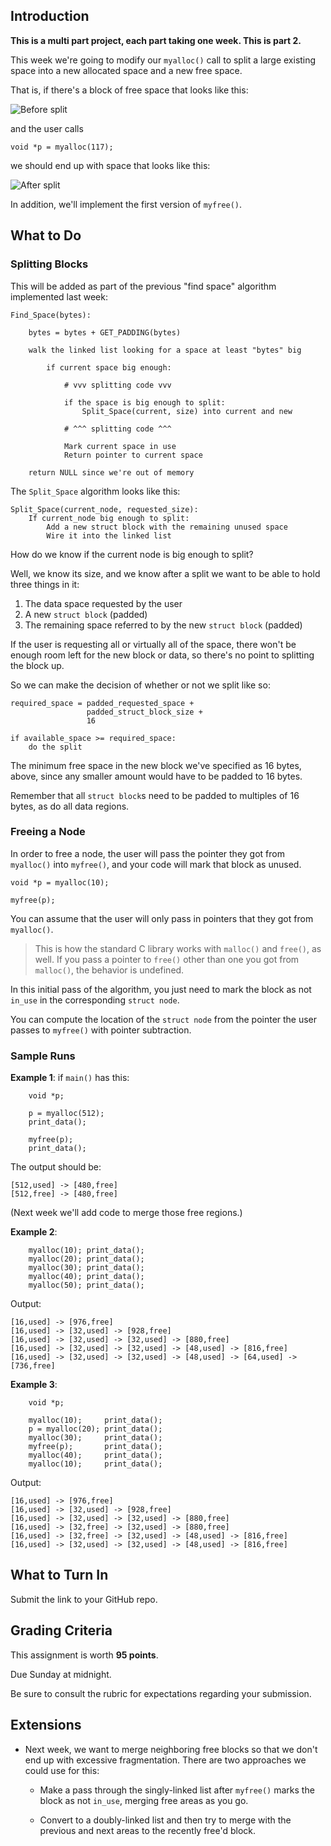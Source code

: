 <!-- Project 6: Memory Allocation Part 2 -->

## Introduction

**This is a multi part project, each part taking one week. This is part
2.**

This week we're going to modify our `myalloc()` call to split a large
existing space into a new allocated space and a new free space.

That is, if there's a block of free space that looks like this:

![Before split](https://canvas.oregonstate.edu/courses/1849663/files/91978659/preview)

and the user calls

```
void *p = myalloc(117);
```

we should end up with space that looks like this:

![After split](https://canvas.oregonstate.edu/courses/1849663/files/91978657/preview)

In addition, we'll implement the first version of `myfree()`.

## What to Do

### Splitting Blocks

This will be added as part of the previous "find space" algorithm
implemented last week:

```
Find_Space(bytes):

    bytes = bytes + GET_PADDING(bytes)

    walk the linked list looking for a space at least "bytes" big

        if current space big enough:

            # vvv splitting code vvv

            if the space is big enough to split:
                Split_Space(current, size) into current and new

            # ^^^ splitting code ^^^

            Mark current space in use
            Return pointer to current space
        
    return NULL since we're out of memory
```

The `Split_Space` algorithm looks like this:

```
Split_Space(current_node, requested_size):
    If current_node big enough to split:
        Add a new struct block with the remaining unused space
        Wire it into the linked list
```

How do we know if the current node is big enough to split?

Well, we know its size, and we know after a split we want to be able to
hold three things in it:

1. The data space requested by the user
2. A new `struct block` (padded)
3. The remaining space referred to by the new `struct block` (padded)

If the user is requesting all or virtually all of the space, there won't
be enough room left for the new block or data, so there's no point to
splitting the block up.

So we can make the decision of whether or not we split like so:

```
required_space = padded_requested_space +
                 padded_struct_block_size +
                 16
                 
if available_space >= required_space:
    do the split
```

The minimum free space in the new block we've specified as 16 bytes,
above, since any smaller amount would have to be padded to 16 bytes.

Remember that all `struct block`s need to be padded to multiples of 16
bytes, as do all data regions.

### Freeing a Node

In order to free a node, the user will pass the pointer they got from
`myalloc()` into `myfree()`, and your code will mark that block as
unused.

```
void *p = myalloc(10);

myfree(p);
```

You can assume that the user will only pass in pointers that they got
from `myalloc()`.

> This is how the standard C library works with `malloc()` and `free()`,
> as well. If you pass a pointer to `free()` other than one you got from
> `malloc()`, the behavior is undefined.

In this initial pass of the algorithm, you just need to mark the block
as not `in_use` in the corresponding `struct node`.

You can compute the location of the `struct node` from the pointer the
user passes to `myfree()` with pointer subtraction.

### Sample Runs

**Example 1**: if `main()` has this:

```
    void *p;

    p = myalloc(512);
    print_data();

    myfree(p);
    print_data();
```

The output should be:

```
[512,used] -> [480,free]
[512,free] -> [480,free]
```

(Next week we'll add code to merge those free regions.)

**Example 2**:

```
    myalloc(10); print_data();
    myalloc(20); print_data();
    myalloc(30); print_data();
    myalloc(40); print_data();
    myalloc(50); print_data();
```

Output:

```
[16,used] -> [976,free]
[16,used] -> [32,used] -> [928,free]
[16,used] -> [32,used] -> [32,used] -> [880,free]
[16,used] -> [32,used] -> [32,used] -> [48,used] -> [816,free]
[16,used] -> [32,used] -> [32,used] -> [48,used] -> [64,used] -> [736,free]
```

**Example 3**:

```
    void *p;

    myalloc(10);     print_data();
    p = myalloc(20); print_data();
    myalloc(30);     print_data();
    myfree(p);       print_data();
    myalloc(40);     print_data();
    myalloc(10);     print_data();
```

Output:

```
[16,used] -> [976,free]
[16,used] -> [32,used] -> [928,free]
[16,used] -> [32,used] -> [32,used] -> [880,free]
[16,used] -> [32,free] -> [32,used] -> [880,free]
[16,used] -> [32,free] -> [32,used] -> [48,used] -> [816,free]
[16,used] -> [32,used] -> [32,used] -> [48,used] -> [816,free]
```

## What to Turn In

Submit the link to your GitHub repo.

## Grading Criteria

This assignment is worth **95 points**.

Due Sunday at midnight.

Be sure to consult the rubric for expectations regarding your
submission.

## Extensions

* Next week, we want to merge neighboring free blocks so that we don't
  end up with excessive fragmentation. There are two approaches we could
  use for this:

  * Make a pass through the singly-linked list after `myfree()` marks
    the block as not `in_use`, merging free areas as you go.

  * Convert to a doubly-linked list and then try to merge with the
    previous and next areas to the recently free'd block.

<!-- Rubric

Split only splits if there's the proper amount of room (15)

Split creates the new free node (15)

Split's new node is hooked into the linked list properly (10)

Split's new node has the right size (10)

Split's new node is marked not in use (5)

Free computes (or locates) the proper struct block location (15)

Free marks the block as free (5)

When allocating, the first block that fits is used (10)

When allocating, if no blocks are available, `myalloc()` returns NULL (10)

-->
